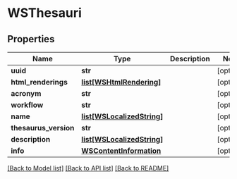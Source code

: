 # WSThesauri

## Properties
Name | Type | Description | Notes
------------ | ------------- | ------------- | -------------
**uuid** | **str** |  | [optional] 
**html_renderings** | [**list[WSHtmlRendering]**](WSHtmlRendering.md) |  | [optional] 
**acronym** | **str** |  | [optional] 
**workflow** | **str** |  | [optional] 
**name** | [**list[WSLocalizedString]**](WSLocalizedString.md) |  | [optional] 
**thesaurus_version** | **str** |  | [optional] 
**description** | [**list[WSLocalizedString]**](WSLocalizedString.md) |  | [optional] 
**info** | [**WSContentInformation**](WSContentInformation.md) |  | [optional] 

[[Back to Model list]](../README.md#documentation-for-models) [[Back to API list]](../README.md#documentation-for-api-endpoints) [[Back to README]](../README.md)


